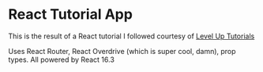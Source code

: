 # React Tutorial App

This is the result of a React tutorial I followed courtesy of [Level Up Tutorials](https://github.com/leveluptuts)

Uses React Router, React Overdrive (which is super cool, damn), prop types. All powered by React 16.3 
